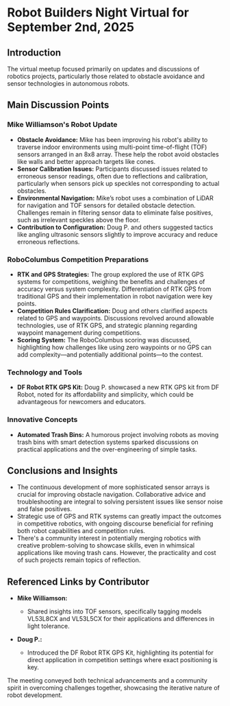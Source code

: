 # Robot Builders Night Virtual for September 2nd, 2025

## Introduction
The virtual meetup focused primarily on updates and discussions of robotics projects, particularly those related to obstacle avoidance and sensor technologies in autonomous robots.

## Main Discussion Points

### Mike Williamson's Robot Update
- **Obstacle Avoidance:** Mike has been improving his robot's ability to traverse indoor environments using multi-point time-of-flight (TOF) sensors arranged in an 8x8 array. These help the robot avoid obstacles like walls and better approach targets like cones.
- **Sensor Calibration Issues:** Participants discussed issues related to erroneous sensor readings, often due to reflections and calibration, particularly when sensors pick up speckles not corresponding to actual obstacles.
- **Environmental Navigation:** Mike’s robot uses a combination of LiDAR for navigation and TOF sensors for detailed obstacle detection. Challenges remain in filtering sensor data to eliminate false positives, such as irrelevant speckles above the floor.
- **Contribution to Configuration:** Doug P. and others suggested tactics like angling ultrasonic sensors slightly to improve accuracy and reduce erroneous reflections.

### RoboColumbus Competition Preparations
- **RTK and GPS Strategies:** The group explored the use of RTK GPS systems for competitions, weighing the benefits and challenges of accuracy versus system complexity. Differentiation of RTK GPS from traditional GPS and their implementation in robot navigation were key points.
- **Competition Rules Clarification:** Doug and others clarified aspects related to GPS and waypoints. Discussions revolved around allowable technologies, use of RTK GPS, and strategic planning regarding waypoint management during competitions.
- **Scoring System:** The RoboColumbus scoring was discussed, highlighting how challenges like using zero waypoints or no GPS can add complexity—and potentially additional points—to the contest.

### Technology and Tools
- **DF Robot RTK GPS Kit:** Doug P. showcased a new RTK GPS kit from DF Robot, noted for its affordability and simplicity, which could be advantageous for newcomers and educators.
  
### Innovative Concepts
- **Automated Trash Bins:** A humorous project involving robots as moving trash bins with smart detection systems sparked discussions on practical applications and the over-engineering of simple tasks.

## Conclusions and Insights
- The continuous development of more sophisticated sensor arrays is crucial for improving obstacle navigation. Collaborative advice and troubleshooting are integral to solving persistent issues like sensor noise and false positives.
- Strategic use of GPS and RTK systems can greatly impact the outcomes in competitive robotics, with ongoing discourse beneficial for refining both robot capabilities and competition rules.
- There's a community interest in potentially merging robotics with creative problem-solving to showcase skills, even in whimsical applications like moving trash cans. However, the practicality and cost of such projects remain topics of reflection.

## Referenced Links by Contributor
- **Mike Williamson:**
  - Shared insights into TOF sensors, specifically tagging models VL53L8CX and VL53L5CX for their applications and differences in light tolerance.
  
- **Doug P.:**
  - Introduced the DF Robot RTK GPS Kit, highlighting its potential for direct application in competition settings where exact positioning is key.

The meeting conveyed both technical advancements and a community spirit in overcoming challenges together, showcasing the iterative nature of robot development.